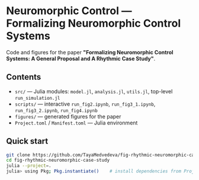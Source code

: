 # Neuromorphic Control — Formalizing Neuromorphic Control Systems

Code and figures for the paper **"Formalizing Neuromorphic Control Systems: A General Proposal and A Rhythmic Case Study"**.

## Contents
- `src/` — Julia modules: `model.jl`, `analysis.jl`, `utils.jl`, top-level `run_simulation.jl`
- `scripts/` — interactive `run_fig2.ipynb`, `run_fig3_1.ipynb`, `run_fig3_2.ipynb`, `run_fig4.ipynb`
- `figures/` — generated figures for the paper
- `Project.toml` / `Manifest.toml` — Julia environment

## Quick start

```bash
git clone https://github.com/TayaMedvedeva/fig-rhythmic-neuromorphic-case-study.git
cd fig-rhythmic-neuromorphic-case-study
julia --project=.
julia> using Pkg; Pkg.instantiate()    # install dependencies from Project.toml
